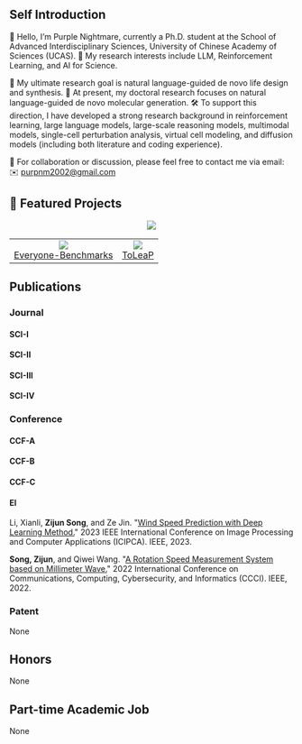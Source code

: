 ## Self Introduction

👋 Hello, I’m Purple Nightmare, currently a Ph.D. student at the School of Advanced Interdisciplinary Sciences, University of Chinese Academy of Sciences (UCAS).
🔬 My research interests include LLM, Reinforcement Learning, and AI for Science.

🎯 My ultimate research goal is natural language-guided de novo life design and synthesis.
🧬 At present, my doctoral research focuses on natural language-guided de novo molecular generation.
🛠 To support this direction, I have developed a strong research background in reinforcement learning, large language models, large-scale reasoning models, multimodal models, single-cell perturbation analysis, virtual cell modeling, and diffusion models (including both literature and coding experience).

🤝 For collaboration or discussion, please feel free to contact me via email:
✉️ purpnm2002@gmail.com

## 🚀 Featured Projects
<p align="center">
  <img src="https://github-profile-trophy.vercel.app/?username=ZijunSong&theme=flat&no-bg=true&title_color=ffffff&text_color=ffffff" />
</p>

<table>
<tr>
<td align="center">
  <a href="https://github.com/ZijunSong/Everyone-Benchmarks">
    <img src="https://github-readme-stats.vercel.app/api/pin/?username=ZijunSong&repo=Everyone-Benchmarks&bg_color=30,6a11cb,2575fc&title_color=fff&text_color=fff&hide_border=true" />
    <br/>Everyone-Benchmarks
  </a>
</td>
<td align="center">
  <a href="https://github.com/Hytn/ToLeaP">
    <img src="https://github-readme-stats.vercel.app/api/pin/?username=Hytn&repo=ToLeaP&bg_color=30,6a11cb,2575fc&title_color=fff&text_color=fff&hide_border=true" />
    <br/>ToLeaP
  </a>
</td>
</tr>
</table>

## Publications
### Journal
#### SCI-I
#### SCI-II
#### SCI-III
#### SCI-IV
### Conference
#### CCF-A
#### CCF-B
#### CCF-C
#### EI
Li, Xianli, **Zijun Song**, and Ze Jin. "[Wind Speed Prediction with Deep Learning Method.](https://ieeexplore.ieee.org/document/10257864)" 2023 IEEE International Conference on Image Processing and Computer Applications (ICIPCA). IEEE, 2023.

**Song, Zijun**, and Qiwei Wang. "[A Rotation Speed Measurement System based on Millimeter Wave.](https://ieeexplore.ieee.org/document/9926668)" 2022 International Conference on Communications, Computing, Cybersecurity, and Informatics (CCCI). IEEE, 2022.
### Patent
None
## Honors
None
## Part-time Academic Job
None
